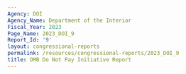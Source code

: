 ```yaml
---
Agency: DOI
Agency_Name: Department of the Interior
Fiscal_Year: 2023
Page_Name: 2023_DOI_9
Report_Id: '9'
layout: congressional-reports
permalink: /resources/congressional-reports/2023_DOI_9
title: OMB Do Not Pay Initiative Report
---
```

